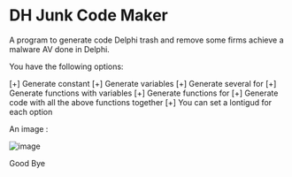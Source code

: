 DH Junk Code Maker
========

A program to generate code Delphi trash and remove some firms achieve a malware AV done in Delphi.

You have the following options:

[+] Generate constant
[+] Generate variables
[+] Generate several for
[+] Generate functions with variables
[+] Generate functions for
[+] Generate code with all the above functions together
[+] You can set a lontigud for each option

An image : 

![image](http://doddyhackman.webcindario/images/dhjunkcodemaker.jpg)

Good Bye
